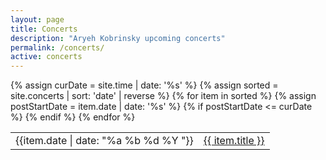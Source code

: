 ```yaml
---
layout: page
title: Concerts
description: "Aryeh Kobrinsky upcoming concerts"
permalink: /concerts/
active: concerts
---
```

<div class="row">
<div class="bg-dark col-12 col-lg-10 ml-auto mr-auto px-0 py-4">
<div class="table-responsive">
<table class="table border-0 table-sm">
  <tbody>
  {% assign curDate = site.time | date: '%s' %}
  {% assign sorted = site.concerts | sort: 'date' | reverse %}
    {% for item in sorted %}
    {% assign postStartDate = item.date | date: '%s' %}
    {% if postStartDate <= curDate %}
    <tr>
      <td class="border-0" nowrap>{{item.date | date: "%a %b %d %Y "}}</td>
      <td class="border-0" nowrap><a href="{{ item.url }}">{{ item.title }}</a></td>
    </tr>
    {% endif %}
    {% endfor %}
  </tbody>
</table>
</div>
</div>
</div>